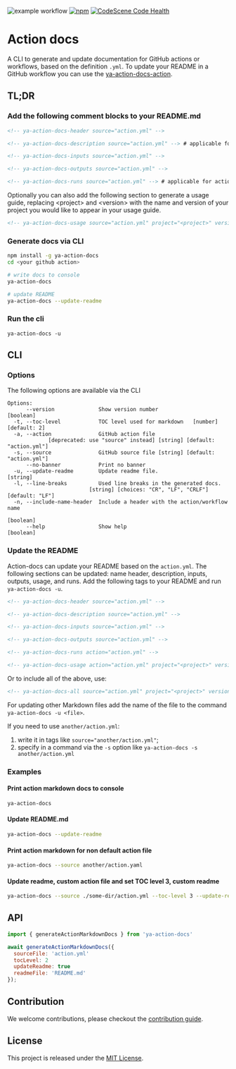 <!-- BADGES/ -->

![example workflow](https://github.com/npalm/ya-action-docs/actions/workflows/ci.yml/badge.svg) [![npm](https://img.shields.io/npm/v/ya-action-docs.svg)](https://npmjs.org/package/ya-action-docs) [![CodeScene Code Health](https://codescene.io/projects/49602/status-badges/code-health)](https://codescene.io/projects/49602)

<!-- /BADGES -->

# Action docs

A CLI to generate and update documentation for GitHub actions or workflows, based on the definition `.yml`. To update your README in a GitHub workflow you can use the [ya-action-docs-action](https://github.com/npalm/ya-action-docs-action).

## TL;DR

### Add the following comment blocks to your README.md

```md
<!-- ya-action-docs-header source="action.yml" -->

<!-- ya-action-docs-description source="action.yml" --> # applicable for actions only

<!-- ya-action-docs-inputs source="action.yml" -->

<!-- ya-action-docs-outputs source="action.yml" -->

<!-- ya-action-docs-runs source="action.yml" --> # applicable for actions only
```

Optionally you can also add the following section to generate a usage guide, replacing \<project\> and \<version\> with the name and version of your project you would like to appear in your usage guide.

```md
<!-- ya-action-docs-usage source="action.yml" project="<project>" version="<version>" -->
```

### Generate docs via CLI

```bash
npm install -g ya-action-docs
cd <your github action>

# write docs to console
ya-action-docs

# update README
ya-action-docs --update-readme
```

### Run the cli

```
ya-action-docs -u
```

## CLI

### Options

The following options are available via the CLI

```
Options:
      --version              Show version number                       [boolean]
  -t, --toc-level            TOC level used for markdown   [number] [default: 2]
  -a, --action               GitHub action file
             [deprecated: use "source" instead] [string] [default: "action.yml"]
  -s, --source               GitHub source file [string] [default: "action.yml"]
      --no-banner            Print no banner
  -u, --update-readme        Update readme file.                        [string]
  -l, --line-breaks          Used line breaks in the generated docs.
                          [string] [choices: "CR", "LF", "CRLF"] [default: "LF"]
  -n, --include-name-header  Include a header with the action/workflow name
                                                                       [boolean]
      --help                 Show help                                 [boolean]
```

### Update the README

Action-docs can update your README based on the `action.yml`. The following sections can be updated: name header, description, inputs, outputs, usage, and runs. Add the following tags to your README and run `ya-action-docs -u`.

```md
<!-- ya-action-docs-header source="action.yml" -->

<!-- ya-action-docs-description source="action.yml" -->

<!-- ya-action-docs-inputs source="action.yml" -->

<!-- ya-action-docs-outputs source="action.yml" -->

<!-- ya-action-docs-runs action="action.yml" -->

<!-- ya-action-docs-usage action="action.yml" project="<project>" version="<version>" -->
```

Or to include all of the above, use:

```md
<!-- ya-action-docs-all source="action.yml" project="<project>" version="<version>" -->
```

For updating other Markdown files add the name of the file to the command `ya-action-docs -u <file>`.

If you need to use `another/action.yml`:

1. write it in tags like `source="another/action.yml"`;
2. specify in a command via the `-s` option like `ya-action-docs -s another/action.yml`

### Examples

#### Print action markdown docs to console

```bash
ya-action-docs
```

#### Update README.md

```bash
ya-action-docs --update-readme
```

#### Print action markdown for non default action file

```bash
ya-action-docs --source another/action.yaml
```

#### Update readme, custom action file and set TOC level 3, custom readme

```bash
ya-action-docs --source ./some-dir/action.yml --toc-level 3 --update-readme docs.md
```

## API

```javascript
import { generateActionMarkdownDocs } from 'ya-action-docs'

await generateActionMarkdownDocs({
  sourceFile: 'action.yml'
  tocLevel: 2
  updateReadme: true
  readmeFile: 'README.md'
});
```

## Contribution

We welcome contributions, please checkout the [contribution guide](CONTRIBUTING.md).

## License

This project is released under the [MIT License](./LICENSE).
